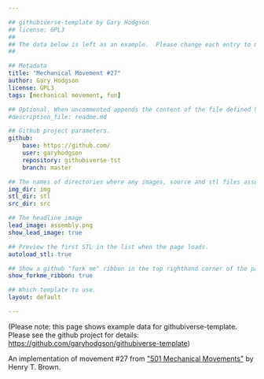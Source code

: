 ```yaml
---

## githubiverse-template by Gary Hodgson
## license: GPL3
##
## The data below is left as an example.  Please change each entry to match your requirements. 
## 

## Metadata
title: "Mechanical Movement #27"
author: Gary Hodgson
license: GPL3
tags: [mechanical movement, fun]

## Optional. When uncommented appends the content of the file defined here to the project description.  Any text at the bottom of this file, after this yaml header, will be shown first.
#description_file: readme.md

## Github project parameters.
github:
    base: https://github.com/
    user: garyhodgson
    repository: githubiverse-tst
    branch: master

## The names of directories where any images, source and stl files associated with the project can be found.
img_dir: img
stl_dir: stl
src_dir: src

## The headline image
lead_image: assembly.png
show_lead_image: true

## Preview the first STL in the list when the page loads.
autoload_stl: true

## Show a github "fork me" ribbon in the top righthand corner of the page.
show_forkme_ribbon: true

## Which template to use.
layout: default

---
```



(Please note: this page shows example data for githubiverse-template. Please see the github project for details: https://github.com/garyhodgson/githubiverse-template)

An implementation of movement \#27 from ["501 Mechanical Movements"](http://books.google.de/books/about/507_Mechanical_Movements.html?id=CSH5UgzD8oIC&redir_esc=y) by Henry T. Brown.
